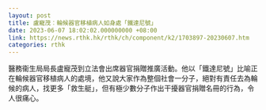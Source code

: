 ```yaml
---
layout: post
title: 盧寵茂︰輪候器官移植病人如身處「鐵達尼號」
date: 2023-06-07 18:02:02.000000000 +08:00
link: https://news.rthk.hk/rthk/ch/component/k2/1703897-20230607.htm
categories: rthk
---
```


醫務衞生局局長盧寵茂到立法會出席器官捐贈推廣活動。他以「鐵達尼號」比喻正在輪候器官移植病人的處境，他又說大家作為整個社會一分子，絕對有責任去為輪候的病人，找更多「救生艇」，但有極少數分子作出干擾器官捐贈名冊的行為，令人很痛心。
